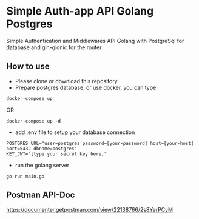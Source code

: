 # Simple Auth-app API Golang Postgres

Simple Authentication and Middlewares API Golang with PostgreSql for database and gin-gionic for the router

## How to use
- Please clone or download this repository.
- Prepare postgres database, or use docker, you can type
```
docker-compose up
```
OR
```
docker-compose up -d
```
- add .env file to setup your database connection
```
POSTGRES_URL="user=postgres password=[your-password] host=[your-host] port=5432 dbname=postgres"
KEY_JWT="[type your secret key here]"
```
- run the golang server
```
go run main.go
```
## Postman API-Doc
https://documenter.getpostman.com/view/22138766/2s8YerPCyM